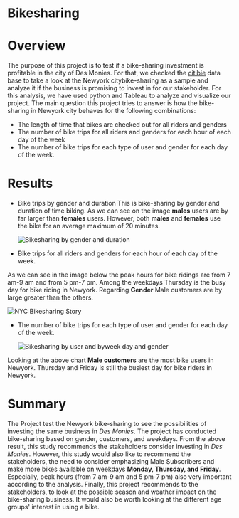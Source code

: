 # Bikesharing

# Overview
The purpose of this project is to test if a bike-sharing investment is profitable in the city of Des Monies. For that, we checked the [citibie](https://www.citibikenyc.com/system-data) data base to take a look at the Newyork citybike-sharing as a sample and analyze it if the business is promising to invest in for our stakeholder. For this analysis, we have used python and Tableau to analyze and visualize our project. The main question this project tries to answer is how the bike-sharing in Newyork city behaves for the following combinations:  
 
- The length of time that bikes are checked out for all riders and genders
- The number of bike trips for all riders and genders for each hour of each day of the week
- The number of bike trips for each type of user and gender for each day of the week.

# Results
 - Bike trips by gender and duration
This is bike-sharing by gender and duration of time biking.  As we can see on the image **males** users are by far larger than **females** users. However, both **males** and **females** use the bike for an average maximum of 20 minutes.
      
   ![Bikesharing by gender and duration](https://user-images.githubusercontent.com/78656720/120075147-208d5180-c06e-11eb-806a-ae7b313af26a.png)

- Bike trips for all riders and genders for each hour of each day of the week.

As we can see in the image below the peak hours for bike ridings are from 7 am-9 am and from 5 pm-7 pm. Among the weekdays Thursday is the busy day for bike riding in Newyork. Regarding **Gender** Male customers are by large greater than the others.

   ![NYC Bikesharing Story](https://user-images.githubusercontent.com/78656720/120075171-31d65e00-c06e-11eb-8d3f-80e8b809cfd4.png)

- The number of bike trips for each type of user and gender for each day of the week.
    
    ![Bikesharing by user and byweek day and gender](https://user-images.githubusercontent.com/78656720/120075589-e91fa480-c06f-11eb-9fa9-6aadd1b38b07.png)
     
Looking at the above chart **Male customers** are the most bike users in Newyork. Thursday and Friday is still the busiest day for bike riders in Newyork. 



# Summary
The Project test the Newyork bike-sharing to see the possibilities of investing the same business in *Des Monies*. The project has conducted bike-sharing based on gender, customers, and weekdays. From the above result, this study recommends the stakeholders consider investing in *Des Monies*. However, this study would also like to recommend the stakeholders, the need to consider emphasizing Male Subscribers and make more bikes available on weekdays  **Monday, Thursday, and Friday**. Especially, peak hours (from 7 am-9 am and 5 pm-7 pm) also very important according to the analysis. Finally, this project recommends to the stakeholders,  to look at the possible season and weather impact on the bike-sharing business. It would also be worth looking at the different age groups' interest in using a bike.

